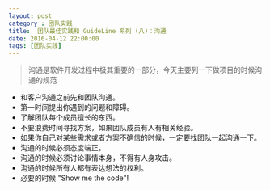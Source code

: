 ```yaml
---
layout: post
category : 团队实践
title:  团队最佳实践和 GuideLine 系列 (八)：沟通
date: 2016-04-12 22:00:00
tags: [团队实践]
---
```




> 沟通是软件开发过程中极其重要的一部分，今天主要列一下做项目的时候沟通的规范

* 和客户沟通之前先和团队沟通。
* 第一时间提出你遇到的问题和障碍。
* 了解团队每个成员擅长的东西。
* 不要浪费时间寻找方案，如果团队成员有人有相关经验。
* 如果你自己对某些需求或者方案不确信的时候，一定要找团队一起沟通一下。
* 沟通的时候必须态度端正。
* 沟通的时候必须讨论事情本身，不得有人身攻击。
* 沟通的时候所有人都有表达想法的权利。 
* 必要的时候 "Show me the code"!

